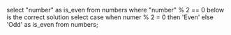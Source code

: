 <!--
EVEN OR ODD
 SQL Notes:
You will be given a table, numbers, with one column number.

Return a table with a column is_even containing "Even" or "Odd" depending on number column values.

numbers table schema
number INT
output table schema
is_even STRING -->

<!-- my solution is below(incorrect) -->
select "number" as is_even from numbers where "number" % 2 == 0
below is the correct solution
select case when numer % 2 = 0 then 'Even' else 'Odd' as is_even from numbers;
